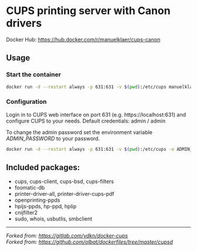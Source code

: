 # CUPS printing server with Canon drivers

Docker Hub: https://hub.docker.com/r/manuelklaer/cups-canon

## Usage
### Start the container

```bash
docker run -d --restart always -p 631:631 -v $(pwd):/etc/cups manuelklaer/cups-canon:latest
```

### Configuration

Login in to CUPS web interface on port 631 (e.g. https://localhost:631) and configure CUPS to your needs.
Default credentials: admin / admin

To change the admin password set the environment variable _ADMIN_PASSWORD_ to your password.

```bash
docker run -d --restart always -p 631:631 -v $(pwd):/etc/cups -e ADMIN_PASSWORD=mySecretPassword manuelklaer/cups-canon:latest
```

## Included packages:
- cups, cups-client, cups-bsd, cups-filters
- foomatic-db
- printer-driver-all, printer-driver-cups-pdf
- openprinting-ppds
- hpijs-ppds, hp-ppd, hplip
- cnijfilter2
- sudo, whois, usbutlis, smbclient

---

_Forked from: https://gitlab.com/ydkn/docker-cups_ <br>
_Forked from: https://github.com/olbat/dockerfiles/tree/master/cupsd_
